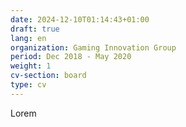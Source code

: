 ```yaml
---
date: 2024-12-10T01:14:43+01:00
draft: true
lang: en
organization: Gaming Innovation Group
period: Dec 2018 - May 2020
weight: 1
cv-section: board
type: cv
---
```


Lorem

